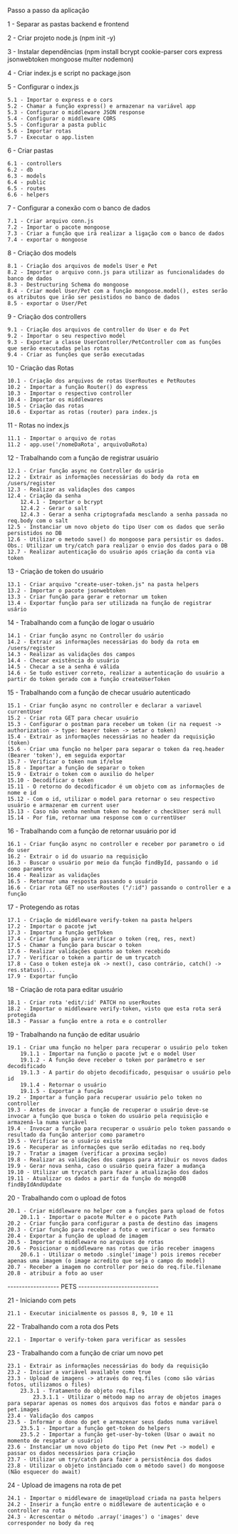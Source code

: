 Passo a passo da aplicação

1 - Separar as pastas backend e frontend

2 - Criar projeto node.js (npm init -y)

3 - Instalar dependências (npm install bcrypt cookie-parser cors express jsonwebtoken mongoose multer nodemon)

4 - Criar index.js e script no package.json

5 - Configurar o index.js

    5.1 - Importar o express e o cors
    5.2 - Chamar a função express() e armazenar na variável app
    5.3 - Configurar o middleware JSON response
    5.4 - Configurar o middleware CORS
    5.5 - Configurar a pasta public
    5.6 - Importar rotas
    5.7 - Executar o app.listen

6 - Criar pastas

    6.1 - controllers
    6.2 - db
    6.3 - models
    6.4 - public
    6.5 - routes
    6.6 - helpers

7 - Configurar a conexão com o banco de dados

    7.1 - Criar arquivo conn.js
    7.2 - Importar o pacote mongoose
    7.3 - Criar a função que irá realizar a ligação com o banco de dados
    7.4 - exportar o mongoose

8 - Criação dos models

    8.1 - Criação dos arquivos de models User e Pet
    8.2 - Importar o arquivo conn.js para utilizar as funcionalidades do banco de dados
    8.3 - Destructuring Schema do mongoose
    8.4 - Criar model User/Pet com a função mongoose.model(), estes serão os atributos que irão ser pesistidos no banco de dados
    8.5 - exportar o User/Pet

9 - Criação dos controllers

    9.1 - Criação dos arquivos de controller do User e do Pet
    9.2 - Importar o seu respectivo model
    9.3 - Exportar a classe UserController/PetController com as funções que serão executadas pelas rotas
    9.4 - Criar as funções que serão executadas

10 - Criação das Rotas

    10.1 - Criação dos arquivos de rotas UserRoutes e PetRoutes
    10.2 - Importar a função Router() do express
    10.3 - Importar o respectivo controller
    10.4 - Importar os middlewares
    10.5 - Criação das rotas
    10.6 - Exportar as rotas (router) para index.js

11 - Rotas no index.js

    11.1 - Importar o arquivo de rotas
    11.2 - app.use('/nomeDaRota', arquivoDaRota)

12 - Trabalhando com a função de registrar usuário

    12.1 - Criar função async no Controller do usário
    12.2 - Extrair as informações necessárias do body da rota em /users/register
    12.3 - Realizar as validações dos campos
    12.4 - Criação da senha
        12.4.1 - Importar o bcrypt
        12.4.2 - Gerar o salt
        12.4.3 - Gerar a senha criptografada mesclando a senha passada no req.body com o salt
    12.5 - Instanciar um novo objeto do tipo User com os dados que serão persistidos no DB
    12.6 - Utilizar o metodo save() do mongoose para persistir os dados. Obs.: Utilizar um try/catch para realizar o envio dos dados para o DB
    12.7 - Realizar autenticação do usuário após criação da conta via token

13 - Criação de token do usuário

    13.1 - Criar arquivo "create-user-token.js" na pasta helpers
    13.2 - Importar o pacote jsonwebtoken
    13.3 - Criar função para gerar e retornar um token
    13.4 - Exportar função para ser utilizada na função de registrar usário

14 - Trabalhando com a função de logar o usuário

    14.1 - Criar função async no Controller do usário
    14.2 - Extrair as informações necessárias do body da rota em /users/register
    14.3 - Realizar as validações dos campos
    14.4 - Checar existência do usuário
    14.5 - Checar a se a senha é válida
    14.6 - Se tudo estiver correto, realizar a autenticação do usuário a partir do token gerado com a função createUserToken

15 - Trabalhando com a função de checar usuário autenticado

    15.1 - Criar função async no controller e declarar a variavel currentUser
    15.2 - Criar rota GET para checar usuário
    15.3 - Configurar o postman para receber um token (ir na request -> authorization -> type: bearer token -> setar o token)
    15.4 - Extrair as informações necessárias no header da requisição (token)
    15.6 - Criar uma função no helper para separar o token da req.header (Bearer 'token'), em seguida exportar
    15.7 - Verificar o token num if/else
    15.8 - Importar a função de separar o token
    15.9 - Extrair o token com o auxilio do helper
    15.10 - Decodificar o token
    15.11 - O retorno do decodificador é um objeto com as informações de nome e id
    15.12 - Com o id, utilizar o model para retornar o seu respectivo usuário e armazenar em current user
    15.13 - Caso não venha nenhum token no header o checkUser será null
    15.14 - Por fim, retornar uma response com o currentUser

16 - Trabalhando com a função de retornar usuário por id

    16.1 - Criar função async no controller e receber por parametro o id do user
    16.2 - Extrair o id do usuario na requisição
    16.3 - Buscar o usuário por meio da função findById, passando o id como parametro
    16.4 - Realizar as validações
    16.5 - Retornar uma resposta passando o usuário
    16.6 - Criar rota GET no userRoutes ("/:id") passando o controller e a função

17 - Protegendo as rotas

    17.1 - Criação de middleware verify-token na pasta helpers
    17.2 - Importar o pacote jwt
    17.3 - Importar a função getToken
    17.4 - Criar função para verificar o token (req, res, next)
    17.5 - Chamar a função para buscar o token
    17.6 - Realizar validações quanto ao token recebido 
    17.7 - Verificar o token a partir de um trycatch
    17.8 - Caso o token esteja ok -> next(), caso contrário, catch() -> res.status()...
    17.9 - Exportar função

18 - Criação de rota para editar usuário

    18.1 - Criar rota 'edit/:id' PATCH no userRoutes
    18.2 - Importar o middleware verify-token, visto que esta rota será protegida
    18.3 - Passar a função entre a rota e o controller

19 - Trabalhando na função de editar usuário

    19.1 - Criar uma função no helper para recuperar o usuário pelo token
        19.1.1 - Importar na função o pacote jwt e o model User
        19.1.2 - A função deve receber o token por parâmetro e ser decodificado
        19.1.3 - A partir do objeto decodificado, pesquisar o usuário pelo id
        19.1.4 - Retornar o usuário
        19.1.5 - Exportar a função
    19.2 - Importar a função para recuperar usuário pelo token no controller
    19.3 - Antes de invocar a função de recuperar o usuário deve-se invocar a função que busca o token do usuário pela requisição e armazená-la numa variável
    19.4 - Invocar a função para recuperar o usuário pelo token passando o resultado da função anterior como parametro
    19.5 - Verificar se o usuário existe
    19.6 - Recuperar as informações que serão editadas no req.body
    19.7 - Tratar a imagem (verificar a proxima seção)
    19.8 - Realizar as validações dos campos para atribuir os novos dados
    19.9 - Gerar nova senha, caso o usuário queira fazer a mudança
    19.10 - Utilizar um trycatch para fazer a atualização dos dados
    19.11 - Atualizar os dados a partir da função do mongoDB findByIdAndUpdate

20 - Trabalhando com o upload de fotos

    20.1 - Criar middleware no helper com a funções para upload de fotos
        20.1.1 - Importar o pacote Multer e o pacote Path
    20.2 - Criar função para configurar a pasta de destino das imagens
    20.3 - Criar função para receber a foto e verificar o seu formato
    20.4 - Exportar a função de upload de imagem
    20.5 - Importar o middleware no arquivos de rotas
    20.6 - Posicionar o middleware nas rotas que irão receber imagens
        20.6.1 - Utilizar o metodo .single('image') pois iremos receber apenas uma imagem (o image acredito que seja o campo do model)
    20.7 - Receber a imagem no controller por meio do req.file.filename
    20.8 - atribuir a foto ao user

------------------ PETS ----------------------------

21 - Iniciando com pets

    21.1 - Executar inicialmente os passos 8, 9, 10 e 11

22 - Trabalhando com a rota dos Pets

    22.1 - Importar o verify-token para verificar as sessões

23 - Trabalhando com a função de criar um novo pet

    23.1 - Extrair as informações necessárias do body da requisição
    23.2 - Iniciar a variável available como true
    23.3 - Upload de imagens -> através do req.files (como são várias fotos, utilizamos o files)
        23.3.1 - Tratamento do objeto req.files
            23.3.1.1 - Utilizar o método map no array de objetos images para separar apenas os nomes dos arquivos das fotos e mandar para o pet.images
    23.4 - Validação dos campos
    23.5 - Informar o dono do pet e armazenar seus dados numa variável
        23.5.1 - Importar a função get-token do helpers
        23.5.2 - Importar a função get-user-by-token (Usar o await no momento de resgatar o usuário)
    23.6 - Instanciar um novo objeto do tipo Pet (new Pet -> model) e passar os dados necessários para criação
    23.7 - Utilizar um try/catch para fazer a persistência dos dados
    23.8 - Utilizar o objeto instânciado com o método save() do mongoose (Não esquecer do await)

24 - Upload de imagens na rota de pet

    24.1 - Importar o middleware de imageUpload criada na pasta helpers
    24.2 - Inserir a função entre o middleware de autenticação e o controller na rota
    24.3 - Acrescentar o método .array('images') o 'images' deve corresponder no body da req
    
    
    



